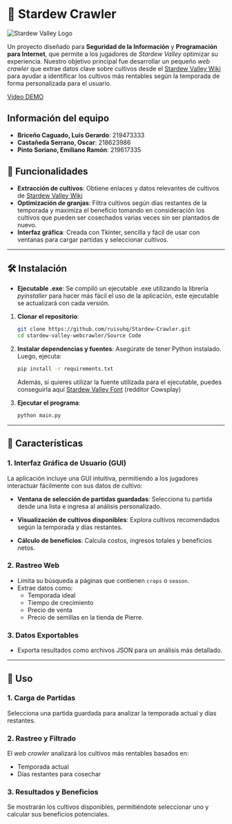 # 🌾 Stardew Crawler

![Stardew Valley Logo](https://stardewvalleywiki.com/mediawiki/images/6/68/Main_Logo.png) <!-- Sustituir por el enlace real del logo -->

Un proyecto diseñado para **Seguridad de la Información** y **Programación para Internet**, que permite a los jugadores de _Stardew Valley_ optimizar su experiencia. Nuestro objetivo principal fue desarrollar un pequeño _web crawler_ que extrae datos clave sobre cultivos desde el [Stardew Valley Wiki](https://stardewvalleywiki.com) para ayudar a identificar los cultivos más rentables según la temporada de forma personalizada para el usuario.

[Video DEMO](https://www.youtube.com/watch?v=u_0nsRo5s4E&authuser=0&hl=es)

## Información del equipo

- **Briceño Caguado, Luis Gerardo**: 219473333
- **Castañeda Serrano, Oscar**: 218623986 
- **Pinto Soriano, Emiliano Ramón**: 219617335

## 🚀 Funcionalidades

- **Extracción de cultivos**: Obtiene enlaces y datos relevantes de cultivos de [Stardew Valley Wiki](https://stardewvalleywiki.com)
- **Optimización de granjas**: Filtra cultivos según días restantes de la temporada y maximiza el beneficio tomando en consideración los cultivos que pueden ser cosechados varias veces sin ser plantados de nuevo.
- **Interfaz gráfica**: Creada con Tkinter, sencilla y fácil de usar con ventanas para cargar partidas y seleccionar cultivos.

---

## 🛠️ Instalación

- **Ejecutable .exe**: Se compiló un ejecutable .exe utilizando la librería _pyinstaller_ para hacer más fácil el uso de la aplicación, este ejecutable se actualizará con cada versión.

1. **Clonar el repositorio**:

   ```bash
   git clone https://github.com/ruisuhq/Stardew-Crawler.git
   cd stardew-valley-webcrawler/Source Code
   ```

2. **Instalar dependencias y fuentes**:
   Asegúrate de tener Python instalado. Luego, ejecuta:

   ```bash
   pip install -r requirements.txt
   ```

   Además, si quieres utilizar la fuente utilizada para el ejecutable, puedes conseguirla aquí [Stardew Valley Font](https://www.fontbolt.com/font/stardew-valley-font/) (redditor Cowsplay)

3. **Ejecutar el programa**:

   ```bash
   python main.py
   ```

---

## 🌟 Características

### 1. **Interfaz Gráfica de Usuario (GUI)**

La aplicación incluye una GUI intuitiva, permitiendo a los jugadores interactuar fácilmente con sus datos de cultivo:

- **Ventana de selección de partidas guardadas**:
  Selecciona tu partida desde una lista e ingresa al análisis personalizado.

- **Visualización de cultivos disponibles**:
  Explora cultivos recomendados según la temporada y días restantes.

- **Cálculo de beneficios**:
  Calcula costos, ingresos totales y beneficios netos.

### 2. **Rastreo Web**

- Limita su búsqueda a páginas que contienen `crops` o `season`.
- Extrae datos como:
  - Temporada ideal
  - Tiempo de crecimiento
  - Precio de venta
  - Precio de semillas en la tienda de Pierre.

### 3. **Datos Exportables**

- Exporta resultados como archivos JSON para un análisis más detallado.

---

## 📖 Uso

### 1. **Carga de Partidas**

Selecciona una partida guardada para analizar la temporada actual y días restantes.

### 2. **Rastreo y Filtrado**

El _web crawler_ analizará los cultivos más rentables basados en:

- Temporada actual
- Días restantes para cosechar

### 3. **Resultados y Beneficios**

Se mostrarán los cultivos disponibles, permitiéndote seleccionar uno y calcular sus beneficios potenciales.
